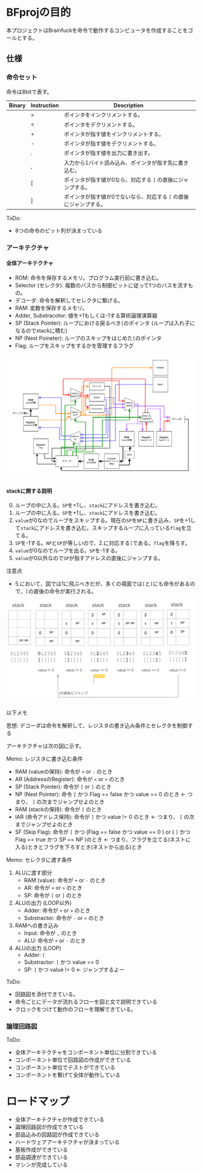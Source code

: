 # BFprojの目的

本プロジェクトはBrainfuckを命令で動作するコンピュータを作成することをゴールとする。

## 仕様

### 命令セット

命令は8bitで表す。

| Binary | Instruction | Description                                                        |
| ------ | ----------- | ------------------------------------------------------------------ |
|        | >           | ポインタをインクリメントする。                                     |
|        | <           | ポインタをデクリメントする。                                       |
|        | +           | ポインタが指す値をインクリメントする。                             |
|        | -           | ポインタが指す値をデクリメントする。                               |
|        | .           | ポインタが指す値を出力に書き出す。                                 |
|        | ,           | 入力から1バイト読み込み、ポインタが指す先に書き込む。              |
|        | [           | ポインタが指す値が0なら、対応する `]` の直後にジャンプする。       |
|        | ]           | ポインタが指す値が0でないなら、対応する `[` の直後にジャンプする。 |

ToDo:

- 8つの命令のビット列が決まっている

### アーキテクチャ

#### 全体アーキテクチャ

- ROM: 命令を保存するメモリ。プログラム実行前に書き込む。
- Selector (セレクタ): 複数のバスから制御ビットに従って1つのバスを流すもの。
- デコーダ: 命令を解釈してセレクタに繋げる。
- RAM: 変数を保存するメモリ。
- Adder, Substracotor: 値を+1もしくは-1する算術論理演算器
- SP (Stack Pointer): ループにおける戻るべき`[`のポインタ (ループは入れ子になるのでstackに積む)
- NP (Nest Poineter): ループのスキップをはじめた`[`のポインタ
- Flag: ループをスキップをするかを管理するフラグ

![](./imgs/BF_HardArch_v0.png)


#### stackに関する説明

0. ループの中に入る。`SP`を+1し、`stack`にアドレスを書き込む。
1. ループの中に入る。`SP`を+1し、`stack`にアドレスを書き込む。
2. `value`が0なのでループをスキップする。現在の`SP`を`NP`に書き込み、`SP`を+1して`stack`にアドレスを書き込む。スキップするループに入っている`flag`を立てる。
3. `SP`を-1する。`NP`と`SP`が等しいので、2.に対応する`]`である。`flag`を降ろす。
4. `value`が0なのでループを出る。`SP`を-1する。
5. `value`が0以外なので`SP`が指すアドレスの直後にジャンプする。

注意点
- 5.において、図では1に飛ぶべきだが、多くの場面では`[`と`[`にも命令があるので、`[`の直後の命令が実行される。

![](./imgs/stack.png)


以下メモ

思想: デコーダは命令を解釈して、レジスタの書き込み条件とセレクタを制御する

アーキテクチャは次の図に示す。

Memo: レジスタに書き込む条件

- RAM (valueの保持): 命令が `+` or `-` のとき
- AR (AddressのRegister): 命令が `<` or `>` のとき
- SP (Stack Pointer): 命令が `[` or  `]` のとき
- NP (Nest Pointer): 命令 `[` かつ Flag == false かつ value == 0 のとき  <- つまり、 `]` の次までジャンプせよのとき
- RAM (stackの保持): 命令が `[` のとき
- IAR (命令アドレス保持): 命令が `]` かつ value != 0 のとき <- つまり、 `[` の次までジャンプせよのとき
- SF (Skip Flag): 命令が `[` かつ (Flag == false かつ value == 0 )  or ( `]` かつ Flag == true かつ SP == NP )のとき  <- つまり、フラグを立てる(ネストに入る)ときとフラグを下ろすとき(ネストから出る)とき


Memo: セレクタに渡す条件

1. ALUに渡す部分
    - RAM (value): 命令が `+` or `-` のとき
    - AR: 命令が `<` or `>` のとき
    - SP: 命令が `[` or  `]` のとき
2. ALUの出力 (LOOP以外)
    - Adder: 命令が `+` or `>` のとき
    - Substractor: 命令が `-` or `<` のとき
3. RAMへの書き込み
    - Input: 命令が `,` のとき
    - ALU: 命令が `+` or `-` のとき
4. ALUの出力 (LOOP)
    - Adder: `[`
    - Substractor: `]` かつ value == 0
    - SP:  `]` かつ value != 0  <- ジャンプするよー

ToDo:

- 回路図を添付できている。
- 命令ごとにデータが流れるフローを図と文で説明できている
- クロックをつけて動作のフローを理解できている。

### 論理回路図


ToDo:

- 全体アーキテクチャをコンポーネント単位に分割できている
- コンポーネント単位で回路図の作成ができている
- コンポーネント単位でテストができている
- コンポーネントを繋げて全体が動作している

# ロードマップ

- 全体アーキテクチャが作成できている
- 論理回路図が作成できている
- 部品込みの回路図が作成できている
- ハードウェアアーキテクチャが決まっている
- 基板作成ができている
- 部品調達ができている
- マシンが完成している
